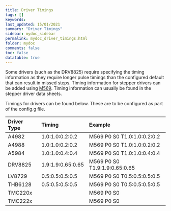 ```yaml
---
title: Driver Timings
tags: []
keywords: 
last_updated: 15/01/2021
summary: "Driver Timings"
sidebar: mydoc_sidebar
permalink: mydoc_driver_timings.html
folder: mydoc
comments: false
toc: false
datatable: true
---
```


Some drivers (such as the DRV8825) require specifying the timing information as they require longer pulse timings than the configured default that can result in missed steps. Timing information for stepper drivers can be added using [M569](https://duet3d.dozuki.com/Wiki/Gcode#Section_M569_Set_motor_driver_direction_enable_polarity_and_step_pulse_timing). Timing information can usually be found in the stepper driver data sheets. 

Timings for drivers can be found below. These are to be configured as part of the config.g file.

<div class="datatable-begin"></div>

| Driver Type      | Timing       | Example  |
| :------------- |:-------------| :---------------|
| A4982           | 1.0:1.0:0.2:0.2          | M569 P0 S0 T1.0:1.0:0.2:0.2            |
| A4988     | 1.0:1.0:0.2:0.2          | M569 P0 S0 T1.0:1.0:0.2:0.2           |
| A5984   | 1.0:1.0:0.4:0.4          | M569 P0 S0 T1.0:1.0:0.4:0.4             |
| DRV8825   | 1.9:1.9:0.65:0.65          | M569 P0 S0 T1.9:1.9:0.65:0.65             |
| LV8729| 0.5:0.5:0.5:0.5          | M569 P0 S0 T0.5:0.5:0.5:0.5             |
| THB6128  | 0.5:0.5:0.5:0.5          | M569 P0 S0 T0.5:0.5:0.5:0.5             |
| TMC220x   |           | M569 P0 S0              |
| TMC222x   |           | M569 P0 S0             |

<div class="datatable-end"></div>